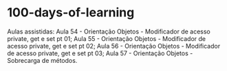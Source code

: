 # 100-days-of-learning
Aulas assistidas:
Aula 54 - Orientação Objetos - Modificador de acesso private, get e set pt 01;
Aula 55 - Orientação Objetos - Modificador de acesso private, get e set pt 02;
Aula 56 - Orientação Objetos - Modificador de acesso private, get e set pt 03;
Aula 57 - Orientação Objetos - Sobrecarga de métodos.

